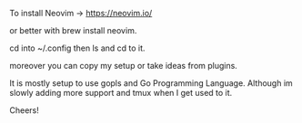 To install Neovim -> https://neovim.io/ 

or better with brew install neovim.

cd into ~/.config then ls and cd to it. 

moreover you can copy my setup or take ideas from plugins. 

It is mostly setup to use gopls and Go Programming Language. Although im slowly adding more support and tmux when I get used to it.

Cheers!
